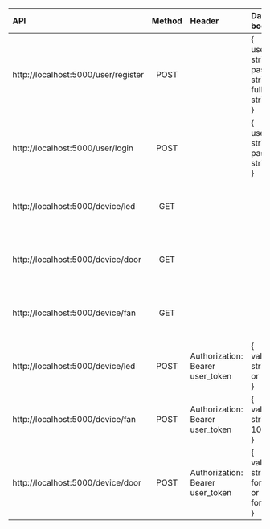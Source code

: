 
| API | Method | Header | Data body | Response (If OK) | Description |
| :- | :-: | :-| :- | :- | :- |
| http://localhost:5000/user/register| POST | | {<br>username: string <br> password: string <br> fullname: string<br>} | | User register |
| http://localhost:5000/user/login | POST | | {<br>username: string <br> password: string<br>} | | User login
| http://localhost:5000/device/led | GET | | | {<br>value: led's value("0" \| "1")<br>} | Get led's value |
| http://localhost:5000/device/door | GET | | | {<br>value: door's value("0" \| "1")<br>} | Get door's value |
| http://localhost:5000/device/fan | GET | | | {<br>value: fan's value(0 - 100)<br>} | Get fan speed 
| http://localhost:5000/device/led | POST | Authorization: Bearer user_token | {<br>value: string("0" or "1")<br>} | {<br>msg: "Succesfully"<br>} | Send data from client to turn on/off the led |
| http://localhost:5000/device/fan | POST | Authorization: Bearer user_token | {<br>value: string(0 - 100)<br>} | {<br>msg: "Succesfully"<br>} | Send data from client to adjust fan speed  |
| http://localhost:5000/device/door | POST | Authorization: Bearer user_token | {<br>value: string("0" for open or "90" for close<br>} | {<br>msg: "Succesfully"<br>} | Send data from client to open/close the door |

